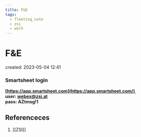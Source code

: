 ```yaml
---
title: F&E
tags:
  - fleeting_note
  - zsi
  - work
---
```


# F&E
created: 2023-05-04 12:41

### Smartsheet login

**[https://app.smartsheet.com](https://app.smartsheet.com/)   
user: [webex@zsi.at](mailto:webex@zsi.at)   
pass: AZtmsg!1**

## Referenceces
1. [[ZSI]]